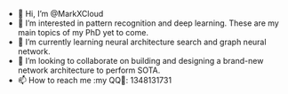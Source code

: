 - 👋 Hi, I’m @MarkXCloud
- 👀 I’m interested in pattern recognition and deep learning. These are my main topics of my PhD yet to come.
- 🌱 I’m currently learning neural architecture search and graph neural network.
- 💞️ I’m looking to collaborate on building and designing a brand-new network architecture to perform SOTA.
- 📫 How to reach me :my QQ🐧: 1348131731

<!---
MarkXCloud/MarkXCloud is a ✨ special ✨ repository because its `README.md` (this file) appears on your GitHub profile.
You can click the Preview link to take a look at your changes.
--->

